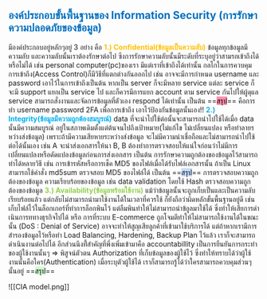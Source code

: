 ## **<span style="font-weight:bold; color:rgb(0, 112, 192)">องค์ประกอบขั้นพื้นฐานของ Information Security (การรักษาความปลอดภัยของข้อมูล)</span>**
มีองค์ประกอบอยู่หลักๆอยู่ 3 อย่าง คือ
	**<span style="font-weight:bold; color:rgb(255, 192, 0)">1.) Confidential(ข้อมูลเป็นความลับ)</span>**
		ข้อมูลทุกข้อมูลมีความลับ และความลับนั้นเราต้องรักษาต่อไป ซึงการรักษาความลับนั้นมีระดับที่ระบุอยู่ว่าสามรถเข้าถึงได้หรือไม่ได้ เช่น personal computer(pc)ของเรา มีแต่เราที่เข้าถึงได้เท่านั้น
		กลไกในการควบคุมการเข้าถึง(Access Control)ก็มีวิธีที่แตกต่างกันออกไป เช่น อาจจะมีการกำหนด username และ password เอาไว้ในการเข้าถึงเป็นต้น หากเป็น server ก็จะมีหลาย service แต่ละ service ก็จะมี support แยกเป็น service ไป และก็ควรมีการแยก account ตาม service กันไปให้ผู้ดุแล service สามารถสั่งงานและจัดการข้อมูลที่ตัวเอง respond ได้เท่านั้น เป็นต้น
		==<mark style="background: #FF5582A6;">สรุป</mark>== 
		คือการทำ username password 2FA เพื่อการเข้าถึง เอาไว้ป้องกันข้อมูลนั้นเอง!!
	**<span style="font-weight:bold; color:rgb(0, 176, 240)">2.) Integrity(ข้อมูลมีความถูกต้องสมบูรณ์)</span>**
		data ที่จะนำไปใช้ต่อนั้นจะสามารถนำไปใช้ได้เมื่อ data นั้นมีความสมบูรณ์ อยู่ในสภาพเดิมตั้งแต่ต้นจนไปถึงเป้าหมาย(ไม่แก้ไข ไม่เปลี่ยนแปลง หรือทำลายรหว่างส่งข้อมูล) เพราะถ้ามีความเสียหายระหว่างส่งข้อมูล จะไม่มีความน่าเชื่อถือและไม่สามารถนำไปใช้ต่อได้นั้นเอง เช่น A จะนำส่งเอกสารให้นา B, B ต้องทำการตรวจสอบให้แน่ใจก่อนว่าไม่มีการเปลี่ยนแปลงหรือดัดแปลงข้อมูลก่อนการส่งเอกสาร เป็นต้น
		การรักษาความถูกต้องของข้อมูลไว้สามารถทำได้หลายวิธี เช่น การเข้ารหัสหรือการเช็ค MD5 ของไฟล์เมื่อได้รับไฟล์เอกสารนั้น ถ้าเป็น Linux สามารถใช้คำสั่ง md5sum ตรวจสอบ MD5 ของไฟล์ได้ เป็นต้น
		==<mark style="background: #ADCCFFA6;">สรุป</mark>==
		การตรวจสอบความถูกต้องของข้อมูล ความเรียบร้อยของข้อมูล เช่น data validation โดยใช้ Hash ตรวจสอบความถูกต้องของข้อมูล 
	**<span style="font-weight:bold; color:rgb(146, 208, 80)">3.) Availability(ข้อมูลพร้อมใช้งาน)</span>**
		แม้ว่าข้อมูลนั้นจะถูกเก็บเป็นและเป็นความลับเรียบร้อยแล้ว แต่กลับไม่สามารถนำมาใช้งานได้ในเวลาที่ควรใช้ ก็ยังถือว่าผิดหลักขั้นพื้นฐานอยู่ดี เช่น เก็บไฟล์ไว้ในล็อกเกอร์ที่ทำการล็อกพินไว้ แต่ลืมพินทำให้ไม่สามารถนำข้อูลมาใช้ได้ ซึ่งทำให้เสียการดำเนินการททางธุรกิจไปได้ หรือ การที่ระบบ E-commerce ถูกโจมตีทำให้ไม่สามารถใช้งานได้ในขณะนั้น (DoS : Denial of Service) อาจจะทำให้สูญเสียลูกค้าที่เข้ามาใช้บริการได้
		แต่ถ้าหากเรามีการสำรองข้อมูลไว้หรือทำ Load Balancing, Hardening, Backup Plan ไว้แล้ว เราก็จะสามารถดำเนินงานต่อไปได้
		อีกส่วนนึงที้่สำคัญที่พึ่งเพิ่มเข้ามาคือ accountabillity เป็นการยืนยันการกระทำของผู้ใช้งานนั้นๆ =>  พิสูจน์ตัวตน Authorization ที่เก็บข้อมูลของผู้ใช้ไว้ ซึ่งทำให้ทราบได้ว่าผู้ใช้งานนั้นคือใคร(Authentication) เมื่อระบุตัวผู้ใช้ได้ เราก็สามารถรู้ได้ว่าใครสามารถควบคุมส่วนๆนั้นอยู่
		==<mark style="background: #BBFABBA6;">สรุป</mark>==


![[CIA model.png]]